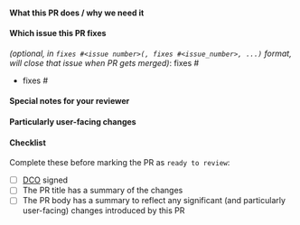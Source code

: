 #### What this PR does / why we need it

#### Which issue this PR fixes
*(optional, in `fixes #<issue number>(, fixes #<issue_number>, ...)` format, will close that issue when PR gets merged)*: fixes #

- fixes #
 
#### Special notes for your reviewer

#### Particularly user-facing changes

#### Checklist

Complete these before marking the PR as `ready to review`:

<!-- [Place an '[x]' (no spaces) in all applicable fields.] -->
- [ ] [DCO](https://github.com/prometheus-community/helm-charts/blob/main/CONTRIBUTING.md#sign-off-your-work) signed
- [ ] The PR title has a summary of the changes
- [ ] The PR body has a summary to reflect any significant (and particularly user-facing) changes introduced by this PR

